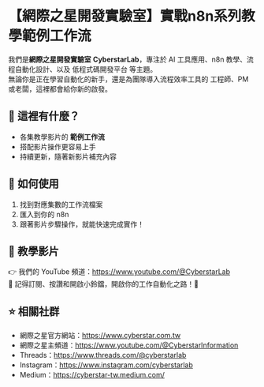 # 【網際之星開發實驗室】實戰n8n系列教學範例工作流
我們是**網際之星開發實驗室** **CyberstarLab**，專注於 AI 工具應用、n8n 教學、流程自動化設計、以及 低程式碼開發平台 等主題。  
無論你是正在學習自動化的新手，還是為團隊導入流程效率工具的 工程師、PM 或老闆，這裡都會給你新的啟發。

## 📂 這裡有什麼？
- 各集教學影片的 **範例工作流**
- 搭配影片操作更容易上手
- 持續更新，隨著新影片補充內容

## 🚀 如何使用
1. 找到對應集數的工作流檔案  
2. 匯入到你的 n8n  
3. 跟著影片步驟操作，就能快速完成實作！  


## 🎥 教學影片
👉 我們的 YouTube 頻道：https://www.youtube.com/@CyberstarLab  
📌 記得訂閱、按讚和開啟小鈴鐺，開啟你的工作自動化之路！🚀


## ⭐ 相關社群
- 網際之星官方網站：https://www.cyberstar.com.tw
- 網際之星主頻道：https://www.youtube.com/@CyberstarInformation
- Threads：https://www.threads.com/@cyberstarlab
- Instagram：https://www.instagram.com/cyberstarlab
- Medium：https://cyberstar-tw.medium.com/

